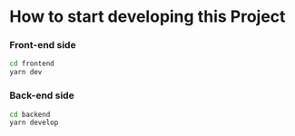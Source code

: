 # How to start developing this Project 

### Front-end side

```bash
cd frontend
yarn dev
```

### Back-end side

```bash
cd backend
yarn develop
```



